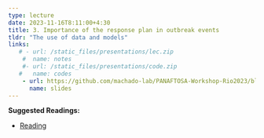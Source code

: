 ```yaml
---
type: lecture
date: 2023-11-16T8:11:00+4:30
title: 3. Importance of the response plan in outbreak events
tldr: "The use of data and models"
links: 
   # - url: /static_files/presentations/lec.zip
    #  name: notes
    #- url: /static_files/presentations/code.zip
   #   name: codes
    - url: https://github.com/machado-lab/PANAFTOSA-Workshop-Rio2023/blob/main/static_files/lectures/2_MHASpread_importance_of_the_response_plan_in_outbreak_events.pdf
      name: slides
---
```

**Suggested Readings:**
- [Reading](https://onlinelibrary.wiley.com/doi/10.1111/tbed.14007)